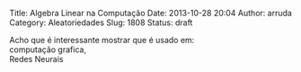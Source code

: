 Title: Algebra Linear na Computação
Date: 2013-10-28 20:04
Author: arruda
Category: Aleatoriedades
Slug: 1808
Status: draft

Acho que é interessante mostrar que é usado em:  
computação grafica,  
Redes Neurais
